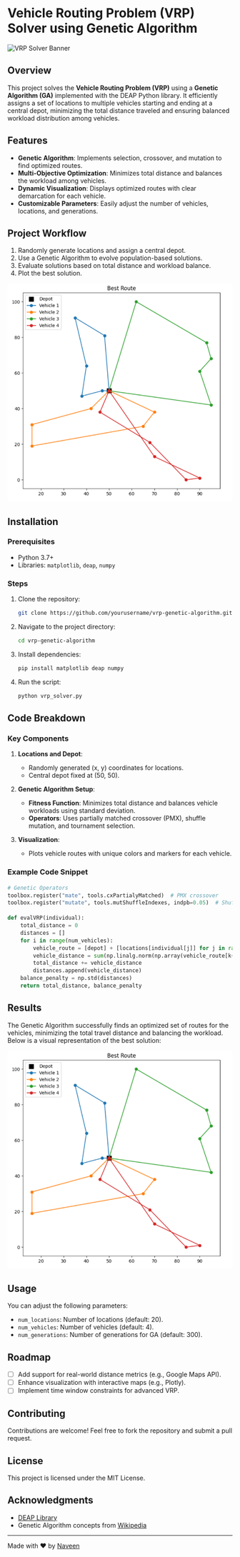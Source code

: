 
# Vehicle Routing Problem (VRP) Solver using Genetic Algorithm

![VRP Solver Banner](https://via.placeholder.com/1200x400?text=Vehicle+Routing+Problem+Solver+%7C+Genetic+Algorithm)

## Overview
This project solves the **Vehicle Routing Problem (VRP)** using a **Genetic Algorithm (GA)** implemented with the DEAP Python library. It efficiently assigns a set of locations to multiple vehicles starting and ending at a central depot, minimizing the total distance traveled and ensuring balanced workload distribution among vehicles.

## Features
- **Genetic Algorithm**: Implements selection, crossover, and mutation to find optimized routes.
- **Multi-Objective Optimization**: Minimizes total distance and balances the workload among vehicles.
- **Dynamic Visualization**: Displays optimized routes with clear demarcation for each vehicle.
- **Customizable Parameters**: Easily adjust the number of vehicles, locations, and generations.

## Project Workflow
1. Randomly generate locations and assign a central depot.
2. Use a Genetic Algorithm to evolve population-based solutions.
3. Evaluate solutions based on total distance and workload balance.
4. Plot the best solution.

![Result Screenshot](vpr.png)

## Installation

### Prerequisites
- Python 3.7+
- Libraries: `matplotlib`, `deap`, `numpy`

### Steps
1. Clone the repository:
   ```bash
   git clone https://github.com/yourusername/vrp-genetic-algorithm.git
   ```
2. Navigate to the project directory:
   ```bash
   cd vrp-genetic-algorithm
   ```
3. Install dependencies:
   ```bash
   pip install matplotlib deap numpy
   ```
4. Run the script:
   ```bash
   python vrp_solver.py
   ```

## Code Breakdown

### Key Components
1. **Locations and Depot**:
   - Randomly generated (x, y) coordinates for locations.
   - Central depot fixed at (50, 50).

2. **Genetic Algorithm Setup**:
   - **Fitness Function**: Minimizes total distance and balances vehicle workloads using standard deviation.
   - **Operators**: Uses partially matched crossover (PMX), shuffle mutation, and tournament selection.

3. **Visualization**:
   - Plots vehicle routes with unique colors and markers for each vehicle.

### Example Code Snippet
```python
# Genetic Operators
toolbox.register("mate", tools.cxPartialyMatched)  # PMX crossover
toolbox.register("mutate", tools.mutShuffleIndexes, indpb=0.05)  # Shuffle mutation

def evalVRP(individual):
    total_distance = 0
    distances = []
    for i in range(num_vehicles):
        vehicle_route = [depot] + [locations[individual[j]] for j in range(i, len(individual), num_vehicles)] + [depot]
        vehicle_distance = sum(np.linalg.norm(np.array(vehicle_route[k+1]) - np.array(vehicle_route[k])) for k in range(len(vehicle_route)-1))
        total_distance += vehicle_distance
        distances.append(vehicle_distance)
    balance_penalty = np.std(distances)
    return total_distance, balance_penalty
```

## Results
The Genetic Algorithm successfully finds an optimized set of routes for the vehicles, minimizing the total travel distance and balancing the workload. Below is a visual representation of the best solution:

![Best Route](vpr.png)

## Usage
You can adjust the following parameters:
- `num_locations`: Number of locations (default: 20).
- `num_vehicles`: Number of vehicles (default: 4).
- `num_generations`: Number of generations for GA (default: 300).

## Roadmap
- [ ] Add support for real-world distance metrics (e.g., Google Maps API).
- [ ] Enhance visualization with interactive maps (e.g., Plotly).
- [ ] Implement time window constraints for advanced VRP.

## Contributing
Contributions are welcome! Feel free to fork the repository and submit a pull request.

## License
This project is licensed under the MIT License.

## Acknowledgments
- [DEAP Library](https://deap.readthedocs.io/)
- Genetic Algorithm concepts from [Wikipedia](https://en.wikipedia.org/wiki/Genetic_algorithm)

---

Made with ❤️ by [Naveen](https://github.com/naveencreation)

